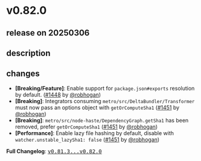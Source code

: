 # v0.82.0

## release on 20250306
## description
## changes
* <strong>[Breaking/Feature]</strong>: Enable support for <code>package.json#exports</code> resolution by default. (<a class="issue-link js-issue-link" data-error-text="Failed to load title" data-id="2891161407" data-permission-text="Title is private" data-url="https://github.com/facebook/metro/issues/1448" data-hovercard-type="pull_request" data-hovercard-url="/facebook/metro/pull/1448/hovercard" href="https://github.com/facebook/metro/pull/1448">#1448</a> by <a class="user-mention notranslate" data-hovercard-type="user" data-hovercard-url="/users/robhogan/hovercard" data-octo-click="hovercard-link-click" data-octo-dimensions="link_type:self" href="https://github.com/robhogan">@robhogan</a>)
* <strong>[Breaking]</strong>: Integrators consuming <code>metro/src/DeltaBundler/Transformer</code> must now pass an options object with <code>getOrComputeSha1</code> (<a class="issue-link js-issue-link" data-error-text="Failed to load title" data-id="2893616777" data-permission-text="Title is private" data-url="https://github.com/facebook/metro/issues/1451" data-hovercard-type="pull_request" data-hovercard-url="/facebook/metro/pull/1451/hovercard" href="https://github.com/facebook/metro/pull/1451">#1451</a> by <a class="user-mention notranslate" data-hovercard-type="user" data-hovercard-url="/users/robhogan/hovercard" data-octo-click="hovercard-link-click" data-octo-dimensions="link_type:self" href="https://github.com/robhogan">@robhogan</a>)
* <strong>[Breaking]</strong>: <code>metro/src/node-haste/DependencyGraph.getSha1</code> has been removed, prefer <code>getOrComputeSha1</code> (<a class="issue-link js-issue-link" data-error-text="Failed to load title" data-id="2893616777" data-permission-text="Title is private" data-url="https://github.com/facebook/metro/issues/1451" data-hovercard-type="pull_request" data-hovercard-url="/facebook/metro/pull/1451/hovercard" href="https://github.com/facebook/metro/pull/1451">#1451</a> by <a class="user-mention notranslate" data-hovercard-type="user" data-hovercard-url="/users/robhogan/hovercard" data-octo-click="hovercard-link-click" data-octo-dimensions="link_type:self" href="https://github.com/robhogan">@robhogan</a>)
* <strong>[Performance]</strong>: Enable lazy file hashing by default, disable with <code>watcher.unstable_lazySha1: false</code> (<a class="issue-link js-issue-link" data-error-text="Failed to load title" data-id="2893616777" data-permission-text="Title is private" data-url="https://github.com/facebook/metro/issues/1451" data-hovercard-type="pull_request" data-hovercard-url="/facebook/metro/pull/1451/hovercard" href="https://github.com/facebook/metro/pull/1451">#1451</a> by <a class="user-mention notranslate" data-hovercard-type="user" data-hovercard-url="/users/robhogan/hovercard" data-octo-click="hovercard-link-click" data-octo-dimensions="link_type:self" href="https://github.com/robhogan">@robhogan</a>)

<strong>Full Changelog</strong>: <a class="commit-link" href="https://github.com/facebook/metro/compare/v0.81.3...v0.82.0"><tt>v0.81.3...v0.82.0</tt></a>

